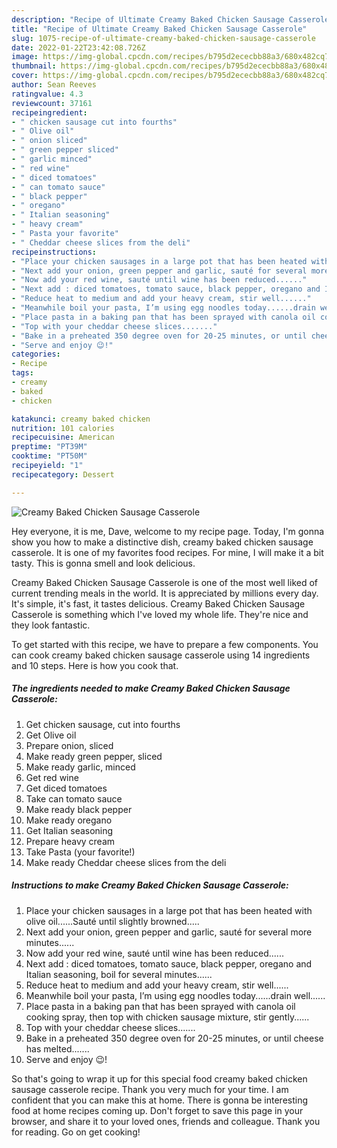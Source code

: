 ```yaml
---
description: "Recipe of Ultimate Creamy Baked Chicken Sausage Casserole"
title: "Recipe of Ultimate Creamy Baked Chicken Sausage Casserole"
slug: 1075-recipe-of-ultimate-creamy-baked-chicken-sausage-casserole
date: 2022-01-22T23:42:08.726Z
image: https://img-global.cpcdn.com/recipes/b795d2ececbb88a3/680x482cq70/creamy-baked-chicken-sausage-casserole-recipe-main-photo.jpg
thumbnail: https://img-global.cpcdn.com/recipes/b795d2ececbb88a3/680x482cq70/creamy-baked-chicken-sausage-casserole-recipe-main-photo.jpg
cover: https://img-global.cpcdn.com/recipes/b795d2ececbb88a3/680x482cq70/creamy-baked-chicken-sausage-casserole-recipe-main-photo.jpg
author: Sean Reeves
ratingvalue: 4.3
reviewcount: 37161
recipeingredient:
- " chicken sausage cut into fourths"
- " Olive oil"
- " onion sliced"
- " green pepper sliced"
- " garlic minced"
- " red wine"
- " diced tomatoes"
- " can tomato sauce"
- " black pepper"
- " oregano"
- " Italian seasoning"
- " heavy cream"
- " Pasta your favorite"
- " Cheddar cheese slices from the deli"
recipeinstructions:
- "Place your chicken sausages in a large pot that has been heated with olive oil......Sauté until slightly browned....."
- "Next add your onion, green pepper and garlic, sauté for several more minutes......"
- "Now add your red wine, sauté until wine has been reduced......"
- "Next add : diced tomatoes, tomato sauce, black pepper, oregano and Italian seasoning, boil for several minutes......"
- "Reduce heat to medium and add your heavy cream, stir well......"
- "Meanwhile boil your pasta, I’m using egg noodles today......drain well......"
- "Place pasta in a baking pan that has been sprayed with canola oil cooking spray, then top with chicken sausage mixture, stir gently......"
- "Top with your cheddar cheese slices......."
- "Bake in a preheated 350 degree oven for 20-25 minutes, or until cheese has melted......."
- "Serve and enjoy 😉!"
categories:
- Recipe
tags:
- creamy
- baked
- chicken

katakunci: creamy baked chicken 
nutrition: 101 calories
recipecuisine: American
preptime: "PT39M"
cooktime: "PT50M"
recipeyield: "1"
recipecategory: Dessert

---
```



![Creamy Baked Chicken Sausage Casserole](https://img-global.cpcdn.com/recipes/b795d2ececbb88a3/680x482cq70/creamy-baked-chicken-sausage-casserole-recipe-main-photo.jpg)

Hey everyone, it is me, Dave, welcome to my recipe page. Today, I'm gonna show you how to make a distinctive dish, creamy baked chicken sausage casserole. It is one of my favorites food recipes. For mine, I will make it a bit tasty. This is gonna smell and look delicious.

Creamy Baked Chicken Sausage Casserole is one of the most well liked of current trending meals in the world. It is appreciated by millions every day. It's simple, it's fast, it tastes delicious. Creamy Baked Chicken Sausage Casserole is something which I've loved my whole life. They're nice and they look fantastic.




To get started with this recipe, we have to prepare a few components. You can cook creamy baked chicken sausage casserole using 14 ingredients and 10 steps. Here is how you cook that.

<!--inarticleads1-->

##### The ingredients needed to make Creamy Baked Chicken Sausage Casserole:

1. Get  chicken sausage, cut into fourths
1. Get  Olive oil
1. Prepare  onion, sliced
1. Make ready  green pepper, sliced
1. Make ready  garlic, minced
1. Get  red wine
1. Get  diced tomatoes
1. Take  can tomato sauce
1. Make ready  black pepper
1. Make ready  oregano
1. Get  Italian seasoning
1. Prepare  heavy cream
1. Take  Pasta (your favorite!)
1. Make ready  Cheddar cheese slices from the deli




<!--inarticleads2-->

##### Instructions to make Creamy Baked Chicken Sausage Casserole:

1. Place your chicken sausages in a large pot that has been heated with olive oil......Sauté until slightly browned.....
1. Next add your onion, green pepper and garlic, sauté for several more minutes......
1. Now add your red wine, sauté until wine has been reduced......
1. Next add : diced tomatoes, tomato sauce, black pepper, oregano and Italian seasoning, boil for several minutes......
1. Reduce heat to medium and add your heavy cream, stir well......
1. Meanwhile boil your pasta, I’m using egg noodles today......drain well......
1. Place pasta in a baking pan that has been sprayed with canola oil cooking spray, then top with chicken sausage mixture, stir gently......
1. Top with your cheddar cheese slices.......
1. Bake in a preheated 350 degree oven for 20-25 minutes, or until cheese has melted.......
1. Serve and enjoy 😉!




So that's going to wrap it up for this special food creamy baked chicken sausage casserole recipe. Thank you very much for your time. I am confident that you can make this at home. There is gonna be interesting food at home recipes coming up. Don't forget to save this page in your browser, and share it to your loved ones, friends and colleague. Thank you for reading. Go on get cooking!
